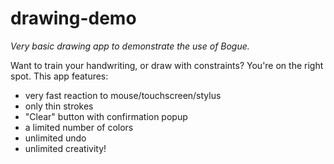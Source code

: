 # drawing-demo

_Very basic drawing app to demonstrate the use of Bogue._

Want to train your handwriting, or draw with constraints? You're on
the right spot. This app features:

* very fast reaction to mouse/touchscreen/stylus
* only thin strokes
* "Clear" button with confirmation popup
* a limited number of colors
* unlimited undo
* unlimited creativity!

